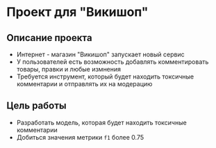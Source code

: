 # Проект для "Викишоп"

## Описание проекта

- Интернет - магазин "Викишоп" запускает новый сервис
- У пользователей есть возможность добавлять комментировать товары, правки и любые измнения
- Требуется инструмент, который будет находить токсичные комментарии и отправлять их на модерацию

## Цель работы

- Разработать модель, которая будет находить токсичные комментарии
- Добиться значения метрики `f1` более 0.75
